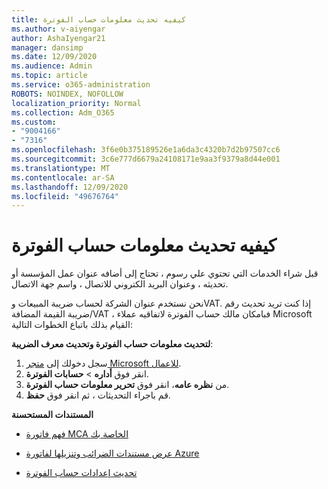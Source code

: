 ```yaml
---
title: كيفيه تحديث معلومات حساب الفوترة
ms.author: v-aiyengar
author: AshaIyengar21
manager: dansimp
ms.date: 12/09/2020
ms.audience: Admin
ms.topic: article
ms.service: o365-administration
ROBOTS: NOINDEX, NOFOLLOW
localization_priority: Normal
ms.collection: Adm_O365
ms.custom:
- "9004166"
- "7316"
ms.openlocfilehash: 3f6e0b375189526e1a6da3c4320b7d2b97507cc6
ms.sourcegitcommit: 3c6e777d6679a24108171e9aa3f9379a8d44e001
ms.translationtype: MT
ms.contentlocale: ar-SA
ms.lasthandoff: 12/09/2020
ms.locfileid: "49676764"
---
```

# <a name="how-to-update-billing-account-information"></a>كيفيه تحديث معلومات حساب الفوترة

قبل شراء الخدمات التي تحتوي علي رسوم ، تحتاج إلى أضافه عنوان عمل المؤسسة أو تحديثه ، وعنوان البريد الكتروني للاتصال ، واسم جهة الاتصال.

نحن نستخدم عنوان الشركة لحساب ضريبة المبيعات وVAT. إذا كنت تريد تحديث رقم ضريبة القيمة المضافة/VAT ، فبامكان مالك حساب الفوترة لاتفاقيه عملاء Microsoft القيام بذلك باتباع الخطوات التالية:

**لتحديث معلومات حساب الفوترة وتحديث معرف الضريبة**:

1. سجل دخولك إلى [متجر Microsoft للاعمال](https://businessstore.microsoft.com/).
1. انقر فوق **أداره**  >  **حسابات الفوترة**.
1. من **نظره عامه**، انقر فوق **تحرير معلومات حساب الفوترة**.
1. قم باجراء التحديثات ، ثم انقر فوق **حفظ**. 

**المستندات المستحسنة**

- [فهم فاتورة MCA الخاصة بك](https://docs.microsoft.com/azure/cost-management-billing/understand/mca-understand-your-invoice)

- [عرض مستندات الضرائب وتنزيلها لفاتورة Azure](https://docs.microsoft.com/azure/cost-management-billing/understand/mca-download-tax-document)

- [تحديث إعدادات حساب الفوترة](https://docs.microsoft.com/microsoft-store/update-microsoft-store-for-business-account-settings)  
